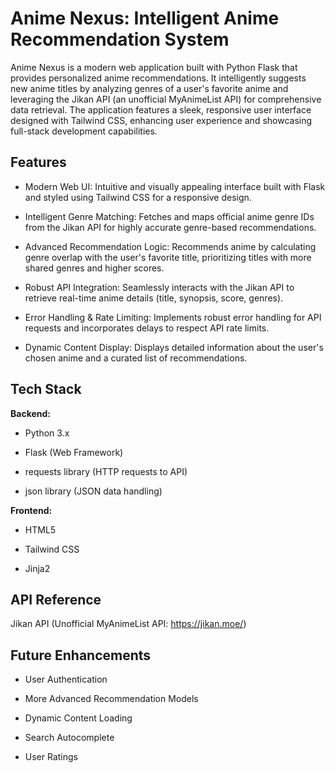 
# Anime Nexus: Intelligent Anime Recommendation System

Anime Nexus is a modern web application built with Python Flask that provides personalized anime recommendations. It intelligently suggests new anime titles by analyzing genres of a user's favorite anime and leveraging the Jikan API (an unofficial MyAnimeList API) for comprehensive data retrieval. The application features a sleek, responsive user interface designed with Tailwind CSS, enhancing user experience and showcasing full-stack development capabilities.

## Features

- Modern Web UI: Intuitive and visually appealing interface built with Flask and styled using Tailwind CSS for a responsive design.

- Intelligent Genre Matching: Fetches and maps official anime genre IDs from the Jikan API for highly accurate genre-based recommendations.

+ Advanced Recommendation Logic: Recommends anime by calculating genre overlap with the user's favorite title, prioritizing titles with more shared genres and higher scores.

+ Robust API Integration: Seamlessly interacts with the Jikan API to retrieve real-time anime details (title, synopsis, score, genres).

- Error Handling & Rate Limiting: Implements robust error handling for API requests and incorporates delays to respect API rate limits.

- Dynamic Content Display: Displays detailed information about the user's chosen anime and a curated list of recommendations.

## Tech Stack

**Backend:** 
- Python 3.x 
- Flask (Web Framework)
- requests library (HTTP requests to API)

- json library (JSON data handling)

**Frontend:** 
- HTML5

- Tailwind CSS 

- Jinja2 


## API Reference

Jikan API (Unofficial MyAnimeList API: https://jikan.moe/)
## Future Enhancements 
- User Authentication

- More Advanced Recommendation Models

- Dynamic Content Loading
- Search Autocomplete

- User Ratings
